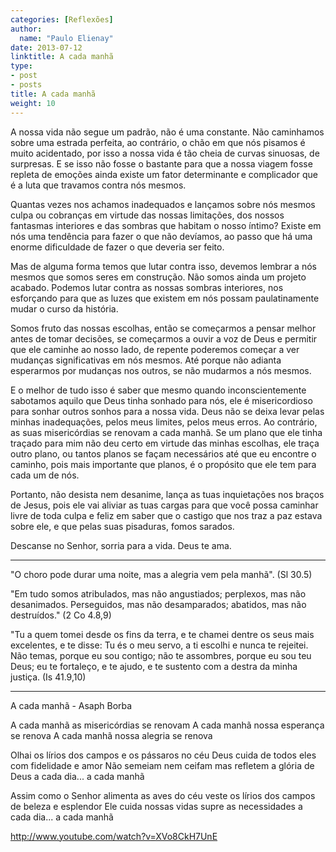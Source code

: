 ```yaml
---
categories: [Reflexões]
author:
  name: "Paulo Elienay"
date: 2013-07-12
linktitle: A cada manhã
type:
- post
- posts
title: A cada manhã
weight: 10
---
```

A nossa vida não segue um padrão, não é uma constante. Não caminhamos sobre uma estrada perfeita, ao contrário, o chão em que nós pisamos é muito acidentado, por isso a nossa vida é tão cheia de curvas sinuosas, de surpresas. E se isso não fosse o bastante para que a nossa viagem fosse repleta de emoções ainda existe um fator determinante e complicador que é a luta que travamos contra nós mesmos.

Quantas vezes nos achamos inadequados e lançamos sobre nós mesmos culpa ou cobranças em virtude das nossas limitações, dos nossos fantasmas interiores e das sombras que habitam o nosso íntimo? Existe em nós uma tendência para fazer o que não devíamos, ao passo que há uma enorme dificuldade de fazer o que deveria ser feito.

Mas de alguma forma temos que lutar contra isso, devemos lembrar a nós mesmos que somos seres em construção. Não somos ainda um projeto acabado. Podemos lutar contra as nossas sombras interiores, nos esforçando para que as luzes que existem em nós possam paulatinamente mudar o curso da história.

Somos fruto das nossas escolhas, então se começarmos a pensar melhor antes de tomar decisões, se começarmos a ouvir a voz de Deus e permitir que ele caminhe ao nosso lado, de repente poderemos começar a ver mudanças significativas em nós mesmos. Até porque não adianta esperarmos por mudanças nos outros, se não mudarmos a nós mesmos.

E o melhor de tudo isso é saber que mesmo quando inconscientemente sabotamos aquilo que Deus tinha sonhado para nós, ele é misericordioso para sonhar outros sonhos para a nossa vida. Deus não se deixa levar pelas minhas inadequações, pelos meus limites, pelos meus erros. Ao contrário, as suas misericórdias se renovam a cada manhã. Se um plano que ele tinha traçado para mim não deu certo em virtude das minhas escolhas, ele traça outro plano, ou tantos planos se façam necessários até que eu encontre o caminho, pois mais importante que planos, é o propósito que ele tem para cada um de nós.

Portanto, não desista nem desanime, lança as tuas inquietações nos braços de Jesus, pois ele vai aliviar as tuas cargas para que você possa caminhar livre de toda culpa e feliz em saber que o castigo que nos traz a paz estava sobre ele, e que pelas suas pisaduras, fomos sarados.

Descanse no Senhor, sorria para a vida. Deus te ama.

__________________________________________________

"O choro pode durar uma noite, mas a alegria vem pela manhã". (Sl 30.5)

"Em tudo somos atribulados, mas não angustiados; perplexos, mas não desanimados. Perseguidos, mas não desamparados; abatidos, mas não destruídos." (2 Co 4.8,9)

"Tu a quem tomei desde os fins da terra, e te chamei dentre os seus mais excelentes, e te disse: Tu és o meu servo, a ti escolhi e nunca te rejeitei. Não temas, porque eu sou contigo; não te assombres, porque eu sou teu Deus; eu te fortaleço, e te ajudo, e te sustento com a destra da minha justiça. (Is 41.9,10)
__________________________________________________

A cada manhã - Asaph Borba

A cada manhã as misericórdias se renovam
A cada manhã nossa esperança se renova
A cada manhã nossa alegria se renova

Olhai os lírios dos campos
e os pássaros no céu
Deus cuida de todos eles
com fidelidade e amor
Não semeiam nem ceifam
mas refletem a glória de Deus
a cada dia... a cada manhã

Assim como o Senhor
alimenta as aves do céu
veste os lírios dos campos
de beleza e esplendor
Ele cuida nossas vidas
supre as necessidades
a cada dia... a cada manhã

http://www.youtube.com/watch?v=XVo8CkH7UnE
